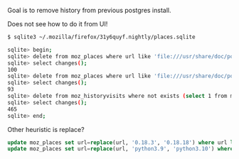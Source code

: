 Goal is to remove history from previous postgres install.

Does not see how to do it from UI!

```sh
$ sqlite3 ~/.mozilla/firefox/31y6quyf.nightly/places.sqlite
```

```sh
sqlite> begin;
sqlite> delete from moz_places where url like 'file:///usr/share/doc/postgresql-doc-12%';
sqlite> select changes();
100
sqlite> delete from moz_places where url like 'file:///usr/share/doc/postgresql-doc-11%';
sqlite> select changes();
93
sqlite> delete from moz_historyvisits where not exists (select 1 from moz_places where id=place_id);
sqlite> select changes();
465
sqlite> end;
```

Other heuristic is replace?

```sql
update moz_places set url=replace(url, '0.18.3', '0.18.18') where url like '%/hexpm/phoenix_live_view/0.18.3/%';
update moz_places set url=replace(url, 'python3.9', 'python3.10') where url like 'file:///usr/share/doc/python3.9%';
```
